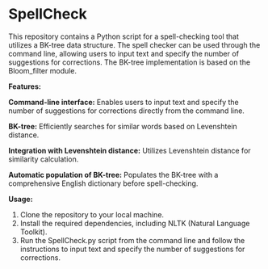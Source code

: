 # SpellCheck
This repository contains a Python script for a spell-checking tool that utilizes a BK-tree data structure. The spell checker can be used through the command line, allowing users to input text and specify the number of suggestions for corrections. The BK-tree implementation is based on the Bloom_filter module.

**Features:**

**Command-line interface:** Enables users to input text and specify the number of suggestions for corrections directly from the command line.

**BK-tree:** Efficiently searches for similar words based on Levenshtein distance.

**Integration with Levenshtein distance:** Utilizes Levenshtein distance for similarity calculation.

**Automatic population of BK-tree:** Populates the BK-tree with a comprehensive English dictionary before spell-checking.

**Usage:**
1. Clone the repository to your local machine.
2. Install the required dependencies, including NLTK (Natural Language Toolkit).
3. Run the SpellCheck.py script from the command line and follow the instructions to input text and specify the number of suggestions for corrections.
